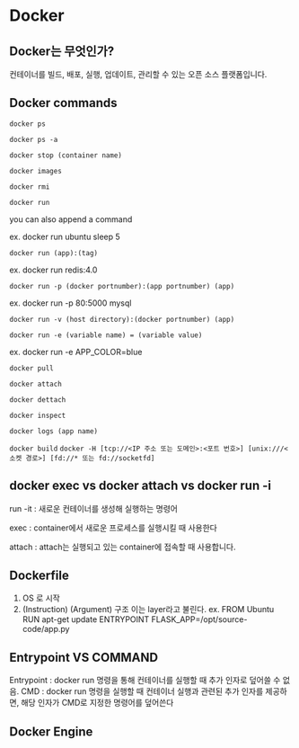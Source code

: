 # Docker
## Docker는 무엇인가?
컨테이너를 빌드, 배포, 실행, 업데이트, 관리할 수 있는 오픈 소스 플랫폼입니다.

## Docker commands
`docker ps`

`docker ps -a`

`docker stop (container name) `

`docker images`

`docker rmi`

`docker run`

you can also append a command

ex. docker run ubuntu sleep 5


`docker run (app):(tag)`

ex. docker run redis:4.0

`docker run -p (docker portnumber):(app portnumber) (app)`

ex. docker run -p 80:5000 mysql

`docker run -v (host directory):(docker portnumber) (app)`

`docker run -e (variable name) = (variable value)`

ex. docker run -e APP_COLOR=blue

`docker pull`

`docker attach`

`docker dettach`

`docker inspect`

`docker logs (app name)`

`docker build`
`docker -H [tcp://<IP 주소 또는 도메인>:<포트 번호>] [unix:///<소켓 경로>] [fd://* 또는 fd://socketfd]`

## docker exec vs docker attach vs docker run -i

run -it : 새로운 컨테이너를 생성해 실행하는 명령어

exec : container에서 새로운 프로세스를 실행시킬 때 사용한다

attach : attach는 실행되고 있는 container에 접속할 때 사용합니다.

## Dockerfile
1. OS 로 시작
2. (Instruction) (Argument) 구조 이는 layer라고 불린다.
ex. FROM Ubuntu
	RUN apt-get update
	ENTRYPOINT FLASK_APP=/opt/source-code/app.py

## Entrypoint VS COMMAND
Entrypoint : docker run 명령을 통해 컨테이너를 실행할 때 추가 인자로 덮어쓸 수 없음.
CMD : docker run 명령을 실행할 때 컨테이너 실행과 관련된 추가 인자를 제공하면, 해당 인자가 CMD로 지정한 명령어를 덮어쓴다

## Docker Engine
